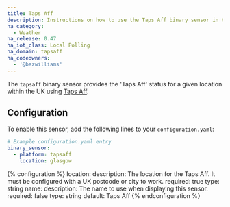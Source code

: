 ```yaml
---
title: Taps Aff
description: Instructions on how to use the Taps Aff binary sensor in Home Assistant.
ha_category:
  - Weather
ha_release: 0.47
ha_iot_class: Local Polling
ha_domain: tapsaff
ha_codeowners:
  - '@bazwilliams'
---
```


The `tapsaff` binary sensor provides the 'Taps Aff' status for a given location within the UK using [Taps Aff](https://www.taps-aff.co.uk/).

## Configuration

To enable this sensor, add the following lines to your `configuration.yaml`:

```yaml
# Example configuration.yaml entry
binary_sensor:
  - platform: tapsaff
    location: glasgow
```

{% configuration %}
location:
  description: The location for the Taps Aff. It must be configured with a UK postcode or city to work.
  required: true
  type: string
name:
  description: The name to use when displaying this sensor.
  required: false
  type: string
  default: Taps Aff
{% endconfiguration %}
